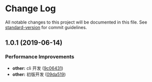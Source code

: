 # Change Log

All notable changes to this project will be documented in this file. See [standard-version](https://github.com/conventional-changelog/standard-version) for commit guidelines.

## 1.0.1 (2019-06-14)


### Performance Improvements

* **other:** cli 开发 ([9c06431](https://github.com/Nelayah/CLI-demo/commit/9c06431))
* **other:** 初版开发 ([09da519](https://github.com/Nelayah/CLI-demo/commit/09da519))
